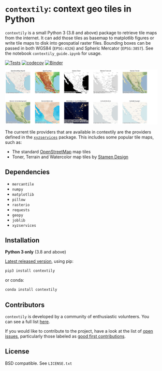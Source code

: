 # `contextily`: context geo tiles in Python

`contextily` is a small Python 3 (3.8 and above) package to retrieve tile maps from the
internet. It can add those tiles as basemap to matplotlib figures or write tile
maps to disk into geospatial raster files. Bounding boxes can be passed in both
WGS84 (`EPSG:4326`) and Spheric Mercator (`EPSG:3857`). See the notebook
`contextily_guide.ipynb` for usage.

[![Tests](https://github.com/geopandas/contextily/actions/workflows/tests.yaml/badge.svg)](https://github.com/geopandas/contextily/actions/workflows/tests.yaml)
[![codecov](https://codecov.io/gh/geopandas/contextily/branch/main/graph/badge.svg?token=5Eu3L1peBb)](https://codecov.io/gh/geopandas/contextily)
[![Binder](https://mybinder.org/badge_logo.svg)](https://mybinder.org/v2/gh/geopandas/contextily/main?urlpath=lab/tree/notebooks/intro_guide.ipynb)

![Tiles](tiles.png)

The current tile providers that are available in contextily are the providers
defined in the [`xyzservices`](https://xyzservices.readthedocs.io)
package. This includes some popular tile maps, such as:

* The standard [OpenStreetMap](http://openstreetmap.org) map tiles
* Toner, Terrain and Watercolor map tiles by [Stamen Design](http://stamen.com)

## Dependencies

* `mercantile`
* `numpy`
* `matplotlib`
* `pillow`
* `rasterio`
* `requests`
* `geopy`
* `joblib`
* `xyzservices`

## Installation

**Python 3 only** (3.8 and above)

[Latest released version](https://github.com/geopandas/contextily/releases/), using pip:

```sh
pip3 install contextily
```

or conda:

```sh
conda install contextily
```

## Contributors

`contextily` is developed by a community of enthusiastic volunteers. You can see a full list [here](https://github.com/geopandas/contextily/graphs/contributors).

If you would like to contribute to the project, have a look at the list of [open issues](https://github.com/geopandas/contextily/issues), particularly those labeled as [good first contributions](https://github.com/geopandas/contextily/issues?q=is%3Aissue+is%3Aopen+label%3Agood-first-contribution).

## License

BSD compatible. See `LICENSE.txt`
